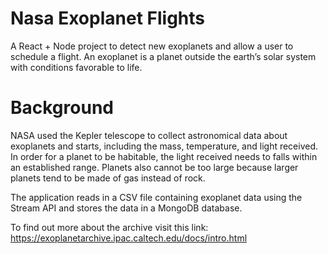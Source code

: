 # Nasa Exoplanet Flights
A React + Node project to detect new exoplanets and allow a user to schedule a flight.
An exoplanet is a planet outside the earth’s solar system with conditions favorable to life.

# Background
NASA used the Kepler telescope to collect astronomical data about exoplanets and starts, 
including the mass, temperature, and light received. In order for a planet to be habitable,
the light received needs to falls within an established range. Planets also cannot be too
large because larger planets tend to be made of gas instead of rock.

The application reads in a CSV file containing exoplanet data using the Stream API and 
stores the data in a MongoDB database.


To find out more about the archive visit this link:
https://exoplanetarchive.ipac.caltech.edu/docs/intro.html

